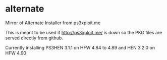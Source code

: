 # alternate
Mirror of Alternate Installer from ps3xploit.me

This is meant to be used if http://ps3xploit.me/ is down so the PKG files are served directly from github.

Currently installing PS3HEN 3.1.1 on HFW 4.84 to 4.89 and HEN 3.2.0 on HFW 4.90
